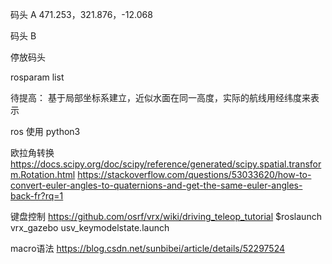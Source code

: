 码头 A
471.253，321.876，-12.068

码头 B

停放码头

rosparam list

待提高：
基于局部坐标系建立，近似水面在同一高度，实际的航线用经纬度来表示

ros 使用 python3

欧拉角转换
https://docs.scipy.org/doc/scipy/reference/generated/scipy.spatial.transform.Rotation.html
https://stackoverflow.com/questions/53033620/how-to-convert-euler-angles-to-quaternions-and-get-the-same-euler-angles-back-fr?rq=1

键盘控制
https://github.com/osrf/vrx/wiki/driving_teleop_tutorial
$roslaunch vrx_gazebo usv_keymodelstate.launch

  <!-- Spawn model in Gazebo warship -->
  <!-- warship -->
  <arg name="x_warship" default="-540" />
  <arg name="y_warship" default="162" />
  <arg name="warship_urdf" default="$(find wamv_gazebo)/urdf/warship/war_ship_gray.xacro" />

  <param name="warship_description" 
         command="$(find xacro)/xacro &#x002D;&#x002D;inorder $(arg warship_urdf)
         namespace:=warship" />
  <node name="spawn_urdf" pkg="gazebo_ros" type="spawn_model" 
        args="-x $(arg x_warship) -y $(arg y_warship) -z $(arg z)
              -R $(arg R) -P $(arg P) -Y $(arg Y)
              -urdf -param warship_description -model warship" />

macro语法
https://blog.csdn.net/sunbibei/article/details/52297524